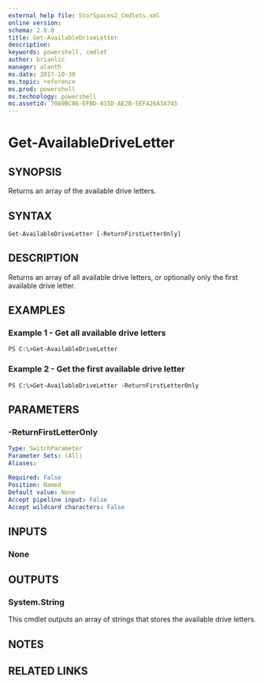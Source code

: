 ```yaml
---
external help file: StorSpaces2_Cmdlets.xml
online version: 
schema: 2.0.0
title: Get-AvailableDriveLetter
description: 
keywords: powershell, cmdlet
author: brianlic
manager: alanth
ms.date: 2017-10-30
ms.topic: reference
ms.prod: powershell
ms.technology: powershell
ms.assetid: 70A9BC86-EFBD-415D-AE2B-5EFA26A3A745
---
```


# Get-AvailableDriveLetter

## SYNOPSIS
Returns an array of the available drive letters.

## SYNTAX

```
Get-AvailableDriveLetter [-ReturnFirstLetterOnly]
```

## DESCRIPTION
Returns an array of all available drive letters, or optionally only the first available drive letter.

## EXAMPLES

### Example 1 - Get all available drive letters
```
PS C:\>Get-AvailableDriveLetter
```

### Example 2 - Get the first available drive letter
```
PS C:\>Get-AvailableDriveLetter -ReturnFirstLetterOnly
```

## PARAMETERS

### -ReturnFirstLetterOnly
```yaml
Type: SwitchParameter
Parameter Sets: (All)
Aliases: 

Required: False
Position: Named
Default value: None
Accept pipeline input: False
Accept wildcard characters: False
```

## INPUTS

### None

## OUTPUTS

### System.String
This cmdlet outputs an array of strings that stores the available drive letters.

## NOTES

## RELATED LINKS

